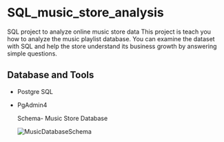 # SQL_music_store_analysis
SQL project to analyze online music store data
This project is teach you how to analyze the music playlist database. You can examine the dataset with SQL and help the store understand its business growth by answering simple questions.

## Database and Tools
* Postgre SQL
* PgAdmin4

  Schema- Music Store Database

  ![MusicDatabaseSchema](https://github.com/Pranay-sadanpawar/SQL_music_store_analysis/assets/109722552/95a3382f-d839-45a3-8cdd-68db4fbf5e17)

